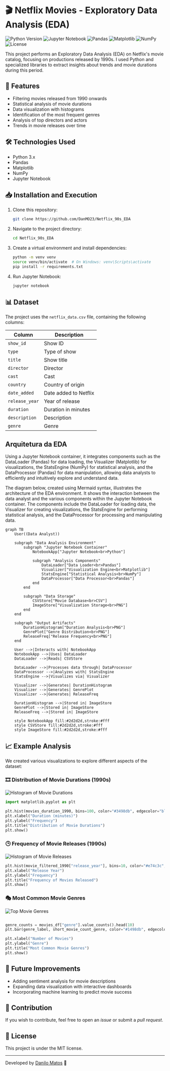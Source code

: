 # 🎬 Netflix Movies - Exploratory Data Analysis (EDA)
![Python Version](https://img.shields.io/badge/python-3.x-blue.svg)
![Jupyter Notebook](https://img.shields.io/badge/Jupyter-Notebook-orange.svg)
![Pandas](https://img.shields.io/badge/Pandas-Data%20Analysis-yellow.svg)
![Matplotlib](https://img.shields.io/badge/Matplotlib-Visualization-red.svg)
![NumPy](https://img.shields.io/badge/NumPy-Array%20Processing-blue.svg)
![License](https://img.shields.io/badge/License-MIT-blue.svg)


This project performs an Exploratory Data Analysis (EDA) on Netflix's movie catalog, focusing on productions released by 1990s. I used Python and specialized libraries to extract insights about trends and movie durations during this period.

## 📌 Features
- Filtering movies released from 1990 onwards
- Statistical analysis of movie durations
- Data visualization with histograms
- Identification of the most frequent genres
- Analysis of top directors and actors
- Trends in movie releases over time

## 🛠️ Technologies Used
- Python 3.x
- Pandas
- Matplotlib
- NumPy
- Jupyter Notebook

## 📥 Installation and Execution
1. Clone this repository:
   ```sh
   git clone https://github.com/DanMO23/Netflix_90s_EDA
   ```
2. Navigate to the project directory:
   ```sh
   cd Netflix_90s_EDA
   ```
3. Create a virtual environment and install dependencies:
   ```sh
   python -m venv venv
   source venv/bin/activate  # On Windows: venv\Scripts\activate
   pip install -r requirements.txt
   ```
4. Run Jupyter Notebook:
   ```sh
   jupyter notebook
   ```

## 📊 Dataset
The project uses the `netflix_data.csv` file, containing the following columns:

| Column | Description |
|--------|-------------|
| `show_id` | Show ID |
| `type` | Type of show |
| `title` | Show title |
| `director` | Director |
| `cast` | Cast |
| `country` | Country of origin |
| `date_added` | Date added to Netflix |
| `release_year` | Year of release |
| `duration` | Duration in minutes |
| `description` | Description |
| `genre` | Genre |


## Arquitetura da EDA 
Using a Jupyter Notebook container, it integrates components such as the DataLoader (Pandas) for data loading, the Visualizer (Matplotlib) for visualizations, the StatsEngine (NumPy) for statistical analysis, and the DataProcessor (Pandas) for data manipulation, allowing data analysts to efficiently and intuitively explore and understand data.

The diagram below, created using Mermaid syntax, illustrates the architecture of the EDA environment. It shows the interaction between the data analyst and the various components within the Jupyter Notebook container. The components include the DataLoader for loading data, the Visualizer for creating visualizations, the StatsEngine for performing statistical analysis, and the DataProcessor for processing and manipulating data.

```mermaid
graph TB
    User((Data Analyst))

    subgraph "Data Analysis Environment"
        subgraph "Jupyter Notebook Container"
            NotebookApp["Jupyter Notebook<br>Python"]
            
            subgraph "Analysis Components"
                DataLoader["Data Loader<br>Pandas"]
                Visualizer["Visualization Engine<br>Matplotlib"]
                StatsEngine["Statistical Analysis<br>NumPy"]
                DataProcessor["Data Processor<br>Pandas"]
            end
        end

        subgraph "Data Storage"
            CSVStore["Movie Database<br>CSV"]
            ImageStore["Visualization Storage<br>PNG"]
        end
    end

    subgraph "Output Artifacts"
        DurationHistogram["Duration Analysis<br>PNG"]
        GenrePlot["Genre Distribution<br>PNG"]
        ReleaseFreq["Release Frequency<br>PNG"]
    end

    User -->|Interacts with| NotebookApp
    NotebookApp -->|Uses| DataLoader
    DataLoader -->|Reads| CSVStore
    
    DataLoader -->|Processes data through| DataProcessor
    DataProcessor -->|Analyzes with| StatsEngine
    StatsEngine -->|Visualizes via| Visualizer
    
    Visualizer -->|Generates| DurationHistogram
    Visualizer -->|Generates| GenrePlot
    Visualizer -->|Generates| ReleaseFreq
    
    DurationHistogram -->|Stored in| ImageStore
    GenrePlot -->|Stored in| ImageStore
    ReleaseFreq -->|Stored in| ImageStore

    style NotebookApp fill:#2d2d2d,stroke:#fff
    style CSVStore fill:#2d2d2d,stroke:#fff
    style ImageStore fill:#2d2d2d,stroke:#fff
```

## 📈 Example Analysis
We created various visualizations to explore different aspects of the dataset:

### 🎞️ Distribution of Movie Durations (1990s)
![Histogram of Movie Durations](images/duration_histogram.png)

```python
import matplotlib.pyplot as plt

plt.hist(movies_duration_1990, bins=100, color="#3498db", edgecolor="black", alpha=0.7)
plt.xlabel("Duration (minutes)")
plt.ylabel("Frequency")
plt.title("Distribution of Movie Durations")
plt.show()
```

### 🕒 Frequency of Movie Releases (1990s)
![Histogram of Movie Releases](images/release_frequency.png)

```python
plt.hist(movie_filtered_1990["release_year"], bins=10, color="#e74c3c", edgecolor="black", alpha=0.7)
plt.xlabel("Release Year")
plt.ylabel("Frequency")
plt.title("Frequency of Movies Released")
plt.show()
```

### 🎭 Most Common Movie Genres
![Top Movie Genres](images/genre_barplot.png)

```python

genre_counts = movies_df["genre"].value_counts().head(10)
plt.bar(genre_label, short_movie_count_genre, color="#1498db", edgecolor="black", alpha=0.7)

plt.xlabel("Number of Movies")
plt.ylabel("Genre")
plt.title("Most Common Movie Genres")
plt.show()
```


## 🚀 Future Improvements
- Adding sentiment analysis for movie descriptions
- Expanding data visualization with interactive dashboards
- Incorporating machine learning to predict movie success

## 🤝 Contribution
If you wish to contribute, feel free to open an *issue* or submit a *pull request*.

## 📜 License
This project is under the MIT license.

---
Developed by [Danilo Matos](https://github.com/DanMO23) 🚀

